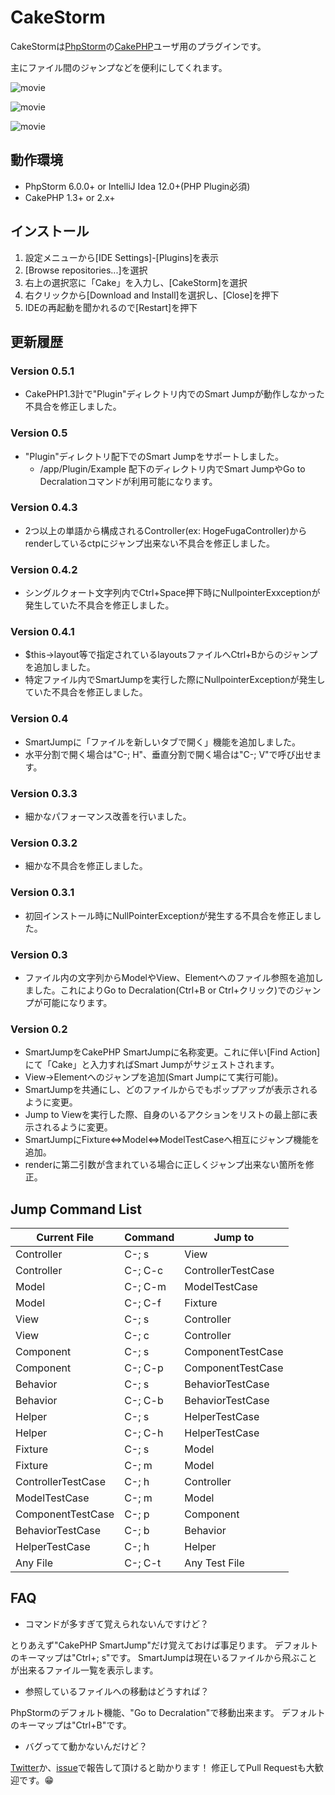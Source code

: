 # CakeStorm
CakeStormは[PhpStorm](http://www.jetbrains.com/phpstorm/)の[CakePHP](http://wwww.cakephp.org)ユーザ用のプラグインです。

主にファイル間のジャンプなどを便利にしてくれます。

![movie](https://github.com/nanapi/cake-storm/raw/master/images/presentation1.gif)

![movie](https://github.com/nanapi/cake-storm/raw/master/images/presentation2.gif)

![movie](https://github.com/nanapi/cake-storm/raw/master/images/presentation3.gif)

## 動作環境
- PhpStorm 6.0.0+ or IntelliJ Idea 12.0+(PHP Plugin必須)
- CakePHP 1.3+ or 2.x+

## インストール
1. 設定メニューから[IDE Settings]-[Plugins]を表示
2. [Browse repositories...]を選択
3. 右上の選択窓に「Cake」を入力し、[CakeStorm]を選択
4. 右クリックから[Download and Install]を選択し、[Close]を押下
5. IDEの再起動を聞かれるので[Restart]を押下

## 更新履歴
### Version 0.5.1
- CakePHP1.3計で"Plugin"ディレクトリ内でのSmart Jumpが動作しなかった不具合を修正しました。

### Version 0.5
- "Plugin"ディレクトリ配下でのSmart Jumpをサポートしました。
    - /app/Plugin/Example 配下のディレクトリ内でSmart JumpやGo to Decralationコマンドが利用可能になります。

### Version 0.4.3
- 2つ以上の単語から構成されるController(ex: HogeFugaController)からrenderしているctpにジャンプ出来ない不具合を修正しました。

### Version 0.4.2
- シングルクォート文字列内でCtrl+Space押下時にNullpointerExxceptionが発生していた不具合を修正しました。

### Version 0.4.1
- $this->layout等で指定されているlayoutsファイルへCtrl+Bからのジャンプを追加しました。
- 特定ファイル内でSmartJumpを実行した際にNullpointerExceptionが発生していた不具合を修正しました。

### Version 0.4
- SmartJumpに「ファイルを新しいタブで開く」機能を追加しました。
- 水平分割で開く場合は"C-; H"、垂直分割で開く場合は"C-; V"で呼び出せます。

### Version 0.3.3
- 細かなパフォーマンス改善を行いました。

### Version 0.3.2
- 細かな不具合を修正しました。

### Version 0.3.1
- 初回インストール時にNullPointerExceptionが発生する不具合を修正しました。

### Version 0.3
- ファイル内の文字列からModelやView、Elementへのファイル参照を追加しました。これによりGo to Decralation(Ctrl+B or Ctrl+クリック)でのジャンプが可能になります。

### Version 0.2
- SmartJumpをCakePHP SmartJumpに名称変更。これに伴い[Find Action]にて「Cake」と入力すればSmart Jumpがサジェストされます。
- View→Elementへのジャンプを追加(Smart Jumpにて実行可能)。
- SmartJumpを共通にし、どのファイルからでもポップアップが表示されるように変更。
- Jump to Viewを実行した際、自身のいるアクションをリストの最上部に表示されるように変更。
- SmartJumpにFixture⇔Model⇔ModelTestCaseへ相互にジャンプ機能を追加。
- renderに第二引数が含まれている場合に正しくジャンプ出来ない箇所を修正。

## Jump Command List
| Current File | Command | Jump to |
| --- | --- | --- |
| Controller|C-; s| View |
| Controller|C-; C-c| ControllerTestCase |
| Model|C-; C-m| ModelTestCase |
| Model|C-; C-f| Fixture |
| View |C-; s| Controller |
| View |C-; c| Controller |
| Component |C-; s| ComponentTestCase |
| Component |C-; C-p| ComponentTestCase |
| Behavior |C-; s| BehaviorTestCase |
| Behavior |C-; C-b| BehaviorTestCase |
| Helper |C-; s| HelperTestCase |
| Helper |C-; C-h| HelperTestCase |
| Fixture |C-; s | Model |
| Fixture |C-; m | Model |
| ControllerTestCase |C-; h| Controller |
| ModelTestCase |C-; m| Model |
| ComponentTestCase |C-; p| Component |
| BehaviorTestCase |C-; b| Behavior |
| HelperTestCase |C-; h| Helper |
| Any File | C-; C-t | Any Test File |

## FAQ
- コマンドが多すぎて覚えられないんですけど？

とりあえず"CakePHP SmartJump"だけ覚えておけば事足ります。
デフォルトのキーマップは"Ctrl+; s"です。
SmartJumpは現在いるファイルから飛ぶことが出来るファイル一覧を表示します。

- 参照しているファイルへの移動はどうすれば？

PhpStormのデフォルト機能、"Go to Decralation"で移動出来ます。
デフォルトのキーマップは"Ctrl+B"です。

- バグってて動かないんだけど？

[Twitter](https://twitter.com/vexus2)か、[issue](https://github.com/nanapi/cake-storm/issues)で報告して頂けると助かります！
修正してPull Requestも大歓迎です。:grin:
